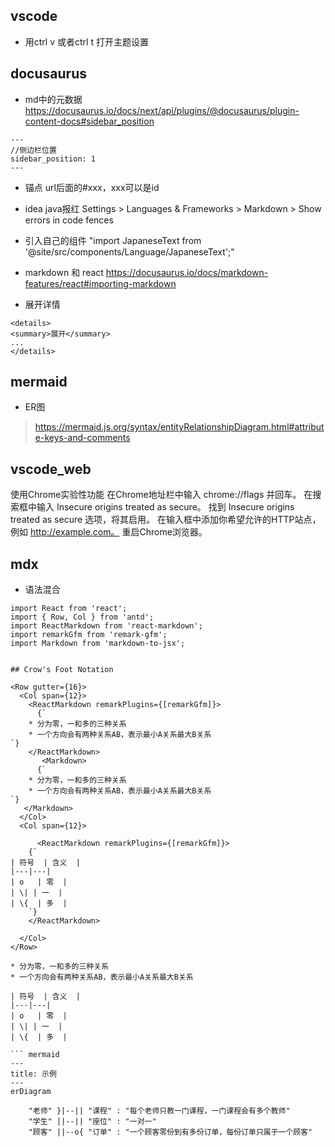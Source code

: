 ## vscode
* 用ctrl v 或者ctrl t 打开主题设置
## docusaurus
* md中的元数据
https://docusaurus.io/docs/next/api/plugins/@docusaurus/plugin-content-docs#sidebar_position

```mdxjs
---
//侧边栏位置     
sidebar_position: 1
---

```
* 锚点
url后面的#xxx，xxx可以是id
* idea java报红
Settings > Languages & Frameworks > Markdown > Show errors in code fences

* 引入自己的组件
"import JapaneseText from '@site/src/components/Language/JapaneseText';"
* markdown 和 react
https://docusaurus.io/docs/markdown-features/react#importing-markdown

* 展开详情
```mdx
<details>
<summary>展开</summary>
...
</details>
```

## mermaid
* ER图
> https://mermaid.js.org/syntax/entityRelationshipDiagram.html#attribute-keys-and-comments



## vscode_web
使用Chrome实验性功能
在Chrome地址栏中输入 chrome://flags 并回车。
在搜索框中输入 Insecure origins treated as secure。
找到 Insecure origins treated as secure 选项，将其启用。
在输入框中添加你希望允许的HTTP站点，例如 http://example.com。
重启Chrome浏览器。

## mdx
* 语法混合

```mdx
import React from 'react';
import { Row, Col } from 'antd';
import ReactMarkdown from 'react-markdown';
import remarkGfm from 'remark-gfm';
import Markdown from 'markdown-to-jsx';


## Crow's Foot Notation

<Row gutter={16}>
  <Col span={12}>
    <ReactMarkdown remarkPlugins={[remarkGfm]}>
      {`
    * 分为零，一和多的三种关系
    * 一个方向会有两种关系AB，表示最小A关系最大B关系
`}
    </ReactMarkdown>
       <Markdown>
      {`
    * 分为零，一和多的三种关系
    * 一个方向会有两种关系AB，表示最小A关系最大B关系
`}
   </Markdown>
  </Col>
  <Col span={12}>

      <ReactMarkdown remarkPlugins={[remarkGfm]}>
    {`
| 符号  | 含义  |
|---|---|
| o   | 零  |
| \| | 一  |
| \{  | 多  |
    `}
    </ReactMarkdown>

  </Col>
</Row>

* 分为零，一和多的三种关系
* 一个方向会有两种关系AB，表示最小A关系最大B关系

| 符号  | 含义  |
|---|---|
| o   | 零  |
| \| | 一  |
| \{  | 多  |

``` mermaid
---
title: 示例
---
erDiagram

    "老师" }|--|| "课程" : "每个老师只教一门课程，一门课程会有多个教师"
    "学生" ||--|| "座位" : "一对一"
    "顾客" ||--o{ "订单" : "一个顾客零份到有多份订单，每份订单只属于一个顾客"

```

```